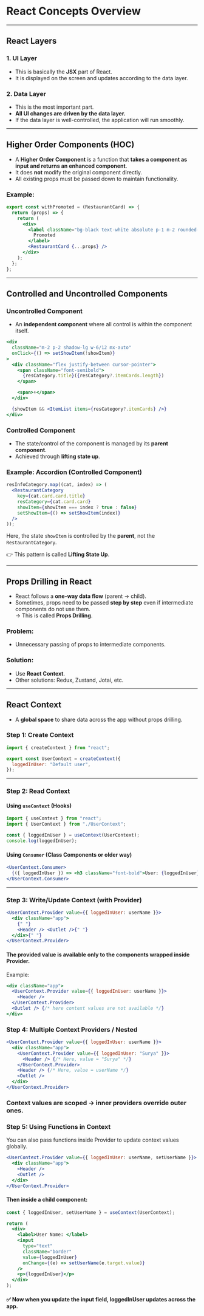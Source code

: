 # React Concepts Overview

---

## React Layers

### 1. **UI Layer**

- This is basically the **JSX** part of React.
- It is displayed on the screen and updates according to the data layer.

### 2. **Data Layer**

- This is the most important part.
- **All UI changes are driven by the data layer.**
- If the data layer is well-controlled, the application will run smoothly.

---

## Higher Order Components (HOC)

- A **Higher Order Component** is a function that **takes a component as input and returns an enhanced component**.
- It does **not** modify the original component directly.
- All existing props must be passed down to maintain functionality.

### Example:

```jsx
export const withPromoted = (RestaurantCard) => {
  return (props) => {
    return (
      <div>
        <label className="bg-black text-white absolute p-1 m-2 rounded-lg">
          Promoted
        </label>
        <RestaurantCard {...props} />
      </div>
    );
  };
};
```

---

## Controlled and Uncontrolled Components

### **Uncontrolled Component**

- An **independent component** where all control is within the component itself.

```jsx
<div
  className="m-2 p-2 shadow-lg w-6/12 mx-auto"
  onClick={() => setShowItem(!showItem)}
>
  <div className="flex justify-between cursor-pointer">
    <span className="font-semibold">
      {resCategory.title}({resCategory?.itemCards.length})
    </span>

    <span>⬇️</span>
  </div>

  {showItem && <ItemList items={resCategory?.itemCards} />}
</div>
```

### **Controlled Component**

- The state/control of the component is managed by its **parent component**.
- Achieved through **lifting state up**.

### Example: Accordion (Controlled Component)

```jsx
resInfoCategory.map((cat, index) => (
  <RestaurantCategory
    key={cat.card.card.title}
    resCategory={cat.card.card}
    showItem={showItem === index ? true : false}
    setShowItem={() => setShowItem(index)}
  />
));
```

Here, the state `showItem` is controlled by the **parent**, not the `RestaurantCategory`.

👉 This pattern is called **Lifting State Up**.

---

## Props Drilling in React

- React follows a **one-way data flow** (parent → child).
- Sometimes, props need to be passed **step by step** even if intermediate components do not use them.  
  → This is called **Props Drilling**.

### Problem:

- Unnecessary passing of props to intermediate components.

### Solution:

- Use **React Context**.
- Other solutions: Redux, Zustand, Jotai, etc.

---

## React Context

- A **global space** to share data across the app without props drilling.

### Step 1: Create Context

```jsx
import { createContext } from "react";

export const UserContext = createContext({
  loggedInUser: "Default user",
});
```

---

### Step 2: Read Context

#### Using `useContext` (Hooks)

```jsx
import { useContext } from "react";
import { UserContext } from "./UserContext";

const { loggedInUser } = useContext(UserContext);
console.log(loggedInUser);
```

#### Using `Consumer` (Class Components or older way)

```jsx
<UserContext.Consumer>
  {({ loggedInUser }) => <h3 className="font-bold">User: {loggedInUser}</h3>}
</UserContext.Consumer>
```

---

### Step 3: Write/Update Context (with Provider)

```jsx
<UserContext.Provider value={{ loggedInUser: userName }}>
  <div className="app">
    {" "}
    <Header /> <Outlet />{" "}
  </div>{" "}
</UserContext.Provider>
```

#### The provided value is available only to the components wrapped inside Provider.

Example:

```jsx
<div className="app">
  <UserContext.Provider value={{ loggedInUser: userName }}>
    <Header />
  </UserContext.Provider>
  <Outlet /> {/* here context values are not available */}
</div>
```

### Step 4: Multiple Context Providers / Nested

```jsx
<UserContext.Provider value={{ loggedInUser: userName }}>
  <div className="app">
    <UserContext.Provider value={{ loggedInUser: "Surya" }}>
      <Header /> {/* Here, value = "Surya" */}
    </UserContext.Provider>
    <Header /> {/* Here, value = userName */}
    <Outlet />
  </div>
</UserContext.Provider>
```

### Context values are scoped → inner providers override outer ones.

### Step 5: Using Functions in Context

You can also pass functions inside Provider to update context values globally.

```jsx
<UserContext.Provider value={{ loggedInUser: userName, setUserName }}>
  <div className="app">
    <Header />
    <Outlet />
  </div>
</UserContext.Provider>
```

#### Then inside a child component:

```jsx
const { loggedInUser, setUserName } = useContext(UserContext);

return (
  <div>
    <label>User Name: </label>
    <input
      type="text"
      className="border"
      value={loggedInUser}
      onChange={(e) => setUserName(e.target.value)}
    />
    <p>{loggedInUser}</p>
  </div>
);
```

#### ✅ Now when you update the input field, loggedInUser updates across the app.
